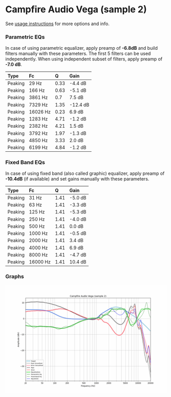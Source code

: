 # Campfire Audio Vega (sample 2)
See [usage instructions](https://github.com/jaakkopasanen/AutoEq#usage) for more options and info.

### Parametric EQs
In case of using parametric equalizer, apply preamp of **-6.8dB** and build filters manually
with these parameters. The first 5 filters can be used independently.
When using independent subset of filters, apply preamp of **-7.0 dB**.

| Type    | Fc       |    Q | Gain     |
|:--------|:---------|:-----|:---------|
| Peaking | 29 Hz    | 0.33 | -4.4 dB  |
| Peaking | 166 Hz   | 0.63 | -5.1 dB  |
| Peaking | 3861 Hz  | 0.7  | 7.5 dB   |
| Peaking | 7329 Hz  | 1.35 | -12.4 dB |
| Peaking | 16026 Hz | 0.23 | 6.9 dB   |
| Peaking | 1283 Hz  | 4.71 | -1.2 dB  |
| Peaking | 2382 Hz  | 4.21 | 1.5 dB   |
| Peaking | 3792 Hz  | 1.97 | -1.3 dB  |
| Peaking | 4850 Hz  | 3.33 | 2.0 dB   |
| Peaking | 6199 Hz  | 4.84 | -1.2 dB  |

### Fixed Band EQs
In case of using fixed band (also called graphic) equalizer, apply preamp of **-10.4dB**
(if available) and set gains manually with these parameters.

| Type    | Fc       |    Q | Gain    |
|:--------|:---------|:-----|:--------|
| Peaking | 31 Hz    | 1.41 | -5.0 dB |
| Peaking | 63 Hz    | 1.41 | -3.3 dB |
| Peaking | 125 Hz   | 1.41 | -5.3 dB |
| Peaking | 250 Hz   | 1.41 | -4.0 dB |
| Peaking | 500 Hz   | 1.41 | 0.0 dB  |
| Peaking | 1000 Hz  | 1.41 | -0.5 dB |
| Peaking | 2000 Hz  | 1.41 | 3.4 dB  |
| Peaking | 4000 Hz  | 1.41 | 6.9 dB  |
| Peaking | 8000 Hz  | 1.41 | -4.7 dB |
| Peaking | 16000 Hz | 1.41 | 10.4 dB |

### Graphs
![](./Campfire%20Audio%20Vega%20(sample%202).png)